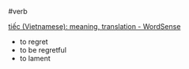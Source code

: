 #verb 



[tiếc‎ (Vietnamese): meaning, translation - WordSense](https://www.wordsense.eu/ti%E1%BA%BFc/)
- to regret
- to be regretful
- to lament